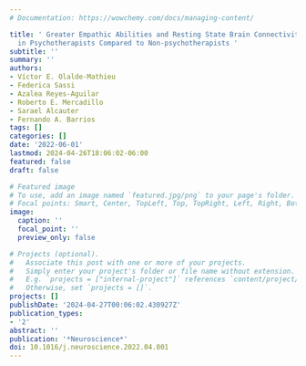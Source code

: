 ```yaml
---
# Documentation: https://wowchemy.com/docs/managing-content/

title: ' Greater Empathic Abilities and Resting State Brain Connectivity Differences
  in Psychotherapists Compared to Non-psychotherapists '
subtitle: ''
summary: ''
authors:
- Víctor E. Olalde-Mathieu
- Federica Sassi
- Azalea Reyes-Aguilar
- Roberto E. Mercadillo
- Sarael Alcauter
- Fernando A. Barrios
tags: []
categories: []
date: '2022-06-01'
lastmod: 2024-04-26T18:06:02-06:00
featured: false
draft: false

# Featured image
# To use, add an image named `featured.jpg/png` to your page's folder.
# Focal points: Smart, Center, TopLeft, Top, TopRight, Left, Right, BottomLeft, Bottom, BottomRight.
image:
  caption: ''
  focal_point: ''
  preview_only: false

# Projects (optional).
#   Associate this post with one or more of your projects.
#   Simply enter your project's folder or file name without extension.
#   E.g. `projects = ["internal-project"]` references `content/project/deep-learning/index.md`.
#   Otherwise, set `projects = []`.
projects: []
publishDate: '2024-04-27T00:06:02.430927Z'
publication_types:
- '2'
abstract: ''
publication: '*Neuroscience*'
doi: 10.1016/j.neuroscience.2022.04.001
---
```

